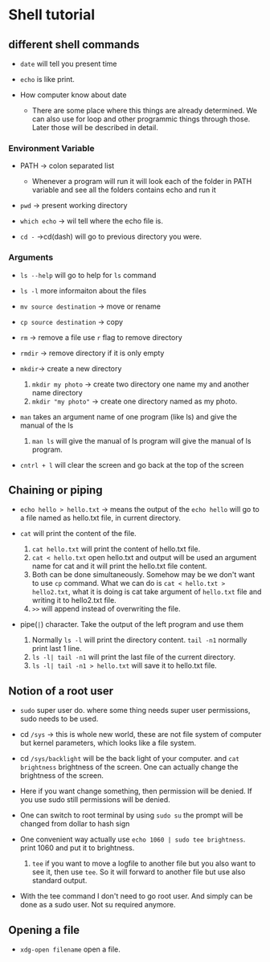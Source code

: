 # Shell tutorial

## different shell commands

- `date`  will tell you present time
- `echo` is like print.

- How computer know about date

  - There are some place where this things are already determined. We can also use
    for loop and other programmic things through those. Later those will be described in detail.

### Environment Variable

- PATH -> colon separated list
  - Whenever a program will run it will look each of the folder in PATH variable and see 
    all the folders contains echo and run it

- `pwd` -> present working directory
- `which echo` -> wil tell where the echo file is. 
- `cd -` ->cd(dash) will go to previous directory you were.

### Arguments 

- `ls --help` will go to help for `ls` command
- `ls -l` more informaiton about the files
- `mv source destination` -> move or rename
- `cp source destination` -> copy
- `rm` -> remove a file use `r` flag to remove directory
- `rmdir` -> remove directory if it is only empty
- `mkdir`-> create a new directory

   1. `mkdir my photo` -> create two directory one name my and another name directory
   2. `mkdir "my photo"`  -> create one directory named as my photo.

- `man` takes an argument name of one program (like ls) and give the manual of the ls

   1. `man ls` will give the manual of ls program will give the manual of ls program.

- `cntrl + l` will clear the screen and go back at the top of the screen

## Chaining or piping

- `echo hello > hello.txt` -> means the output of the `echo hello` will go to a file named as hello.txt file, in current directory.

- `cat` will print the content of the file.

   1. `cat hello.txt` will print the content of hello.txt file.
   2. `cat < hello.txt` open hello.txt and output will be used an argument name for cat and it will print
   the hello.txt file content.
   3. Both can be done simultaneously. Somehow may be we don't want to use `cp` command. What we can do is `cat < hello.txt > hello2.txt`, what it is doing is cat take argument of `hello.txt` file and writing it to hello2.txt file.
   4. `>>` will append instead of overwriting the file.

- pipe(`|`) character. Take the output of the left program and use them 

  1. Normally `ls -l`  will print the directory content. `tail -n1` normally print last 1 line. 
  2. `ls -l| tail -n1` will print the last file of the current directory.
  3. `ls -l| tail -n1 > hello.txt` will save it to hello.txt file.

## Notion of a root user

- `sudo` super user do. where some thing needs super user permissions, sudo needs to be used.
- cd `/sys` -> this is whole new world, these are not file system of computer but kernel parameters, which looks like a file system.
- cd `/sys/backlight` will be the back light of your computer. and `cat brightness` brightness of the screen. One can actually change the brightness of the screen.
- Here if you want change something, then permission will be denied. If you use sudo still permissions will be denied.
- One can switch to root terminal by using `sudo su` the prompt will be changed from dollar to hash sign
- One convenient way actually use `echo 1060 | sudo tee brightness`. print 1060 and put it to brightness.
  
  1. `tee` if you want to move a logfile to another file but you also want to see it, then use `tee`. So it will forward to another file but use also standard output.
- With the tee command I don't need to go root user. And simply can be done as a sudo user. Not su required anymore.

## Opening a file

- `xdg-open filename` open a file.
